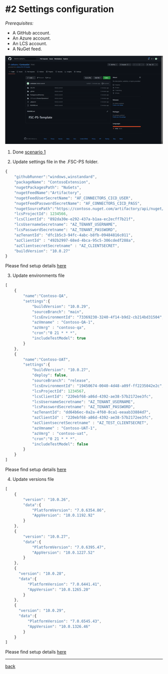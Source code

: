 # #2 Settings configuration
*Prerequisites:* 
- A GitHub account.
- An Azure account.
- An LCS account.
- A NuGet feed.

![Created repo](/Scenarios/images/2a.png)
1. Done [scenario 1](SetupRepo.md)

2. Update settings file in the .FSC-PS folder.
~~~javascript
{
    "githubRunner":"windows,winstandard",
    "packageName": "ContosoExtension",
    "nugetPackagesPath": "NuGets",
    "nugetFeedName":"Artifactory",
    "nugetFeedUserSecretName": "AF_CONNECTORS_CICD_USER",
    "nugetFeedPasswordSecretName": "AF_CONNECTORS_CICD_PASS",
    "nugetSourcePath":"https://contoso.nuget.com/artifactory/api/nuget/connector-nuget-local",
    "lcsProjectId": 1234566,
    "lcsClientId": "892da30e-e292-437a-b1aa-ec2ecff7b21f",
    "lcsUsernameSecretname": "AZ_TENANT_USERNAME",
    "lcsPasswordSecretname": "AZ_TENANT_PASSWORD",
    "azTenantId": "dfc1b5c3-94fc-4abc-b8fb-09484816c011",
    "azClientId" : "492b2997-68ed-4bca-95c5-306cdedf288a",
    "azClientsecretSecretname" : "AZ_CLIENTSECRET",
    "buildVersion": "10.0.27"
}
~~~
Please find setup details [here](settings.md)

3. Update environments file
~~~javascript
[
    {
        "name":"Contoso-QA",
        "settings":{
            "buildVersion": "10.0.29",
            "sourceBranch": "main",
            "lcsEnvironmentId": "73369230-3240-4f14-b9d2-cb214bd31504",
            "azVmname" : "Contoso-QA-1",
            "azVmrg" : "contoso-qa",
            "cron":"0 21 * * *",
            "includeTestModel": true
        }
    },
    {
        "name":"Contoso-UAT",
        "settings":{
            "buildVersion": "10.0.27",
            "deploy": false,
            "sourceBranch": "release",
            "lcsEnvironmentId": "19450674-0040-4d48-a09f-ff2235042e2c",
            "lcsProjectId": 1234567,
            "lcsClientId": "220ebf68-a86d-4392-ae38-57b2172ee3fc",
            "lcsUsernameSecretname": "AZ_TENANT_USERNAME",
            "lcsPasswordSecretname": "AZ_TENANT_PASSWORD",
            "azTenantId": "dd64b6ec-0a2a-4f60-8ca1-eeaab33884d7",
            "azClientId" : "220ebf68-a86d-4392-ae38-57b2172ee3fc",
            "azClientsecretSecretname" : "AZ_TEST_CLIENTSECRET",
            "azVmname" : "Contoso-UAT-1",
            "azVmrg" : "contoso-uat",
            "cron":"0 21 * * *".
            "includeTestModel": false
        }
    }
]
~~~
Please find setup details [here](settings.md#basic-settings)

4. Update versions file
~~~javascript
[
    {
        "version": "10.0.26",
        "data":{
            "PlatformVersion": "7.0.6354.86",
            "AppVersion": "10.0.1192.92"
        }
    },
    {
        "version": "10.0.27",
        "data":{
            "PlatformVersion": "7.0.6395.47",
            "AppVersion": "10.0.1227.52"
        }
    },
    {
      "version": "10.0.28",
      "data":{
          "PlatformVersion": "7.0.6441.41",
          "AppVersion": "10.0.1265.20"
        }
    },
    {
      "version": "10.0.29",
      "data":{
          "PlatformVersion": "7.0.6545.43",
          "AppVersion": "10.0.1326.46"
        }
    }
]
~~~
Please find setup details [here](settings.md)


---
[back](/README.md)
